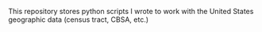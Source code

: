 This repository stores python scripts I wrote to work with the United States geographic data (census tract, CBSA, etc.)
